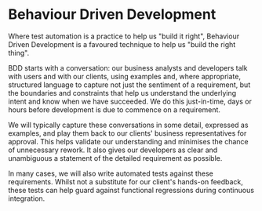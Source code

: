 # Behaviour Driven Development

Where test automation is a practice to help us "build it right", Behaviour Driven Development is a favoured technique to help us "build the right thing".

BDD starts with a conversation: our business analysts and developers talk with users and with our clients, using examples and, where appropriate, structured language to capture not just the sentiment of a requirement, but the boundaries and constraints that help us understand the underlying intent and know when we have succeeded. We do this just-in-time, days or hours before development is due to commence on a requirement.

We will typically capture these conversations in some detail, expressed as examples, and play them back to our clients' business representatives for approval. This helps validate our understanding and minimises the chance of unnecessary rework. It also gives our developers as clear and unambiguous a statement of the detailed requirement as possible.

In many cases, we will also write automated tests against these requirements. Whilst not a substitute for our client's hands-on feedback, these tests can help guard against functional regressions during continuous integration.